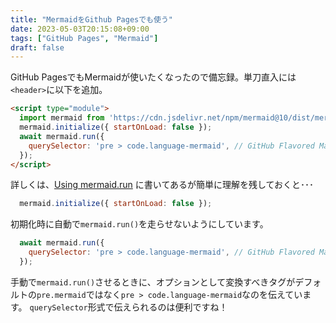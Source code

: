 ```yaml
---
title: "MermaidをGithub Pagesでも使う"
date: 2023-05-03T20:15:08+09:00
tags: ["GitHub Pages", "Mermaid"]
draft: false
---
```


GitHub PagesでもMermaidが使いたくなったので備忘録。単刀直入には`<header>`に以下を追加。

```html
<script type="module">
  import mermaid from 'https://cdn.jsdelivr.net/npm/mermaid@10/dist/mermaid.esm.min.mjs';
  mermaid.initialize({ startOnLoad: false });
  await mermaid.run({
    querySelector: 'pre > code.language-mermaid', // GitHub Flavored Markdownに合わせる
  });
</script>
```

詳しくは、[Using mermaid.run](https://mermaid.js.org/config/usage.html#using-mermaid-run) に書いてあるが簡単に理解を残しておくと･･･

```js
  mermaid.initialize({ startOnLoad: false });
```

初期化時に自動で`mermaid.run()`を走らせないようにしています。

```js
  await mermaid.run({
    querySelector: 'pre > code.language-mermaid', // GitHub Flavored Markdownに合わせる
  });
```

手動で`mermaid.run()`させるときに、オプションとして変換すべきタグがデフォルトの`pre.mermaid`ではなく`pre > code.language-mermaid`なのを伝えています。
`querySelector`形式で伝えられるのは便利ですね！
